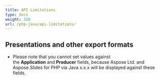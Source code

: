```yaml
---
title: API Limitations
type: docs
weight: 320
url: /php-java/api-limitations/
---
```


## **Presentations and other export formats**
- Please note that you cannot set values against the **Application** and **Producer** fields, because Aspose Ltd. and Aspose.Slides for PHP via Java x.x.x will be displayed against these fields.
